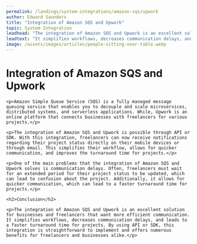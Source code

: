 ```yaml
---
permalink: /landings/system-integrations/amazon-sqs/upwork
author: Edward Saunders
title: "Integration of Amazon SQS and Upwork"
topic: System Integration
leadhead: "The integration of Amazon SQS and Upwork is an excellent solution for businesses and freelancers that want more efficient communication"
leadtext: "It simplifies workflows, decreases communication delays, and leads to a faster turnaround time for projects. By using API or SDK, this integration is straightforward to implement and offers numerous benefits for freelancers and businesses alike."
image: /assets/images/articles/people-sitting-near-table.webp
---
```

<div class="arttext">	<h1>Integration of Amazon SQS and Upwork</h1>

	<p>Amazon Simple Queue Service (SQS) is a fully managed message queuing service that enables you to decouple and scale microservices, distributed systems, and serverless applications. While, Upwork is an online platform that connects businesses with freelancers for various projects.</p>

	<p>The integration of Amazon SQS and Upwork is possible through API or SDK. With this integration, freelancers can now receive notifications regarding their project status directly on their mobile devices or through email. This simplifies their workflow, allows for quicker communication, and improves the turnaround time for projects.</p>

	<p>One of the main problems that the integration of Amazon SQS and Upwork solves is communication delays. Often, freelancers must wait for an extended period for their project status to be updated, which can lead to confusion about the project. Additionally, it allows for quicker communication, which can lead to a faster turnaround time for projects.</p>

	<h2>Conclusion</h2>

	<p>The integration of Amazon SQS and Upwork is an excellent solution for businesses and freelancers that want more efficient communication. It simplifies workflows, decreases communication delays, and leads to a faster turnaround time for projects. By using API or SDK, this integration is straightforward to implement and offers numerous benefits for freelancers and businesses alike.</p>
</div>